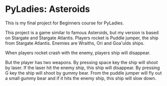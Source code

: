 # PyLadies: Asteroids

This is my final project for Beginners course for PyLadies.

This project is a game similar to famous Asteroids, but my version is based on Stargate and Stargate Atlantis. Players rocket is Puddle jumper, the ship from Stargate Atlantis. Enemies are Wraiths, Ori and Goa'ulds ships. 

When players rocket crash with the enemy, players ship will disappear.

But the player has two weapons.
By pressing space key the ship will shoot by laser. If the laser hit the enemy ship, this ship will disappear. By pressing G key the ship will shoot by gummy bear. From the puddle jumper will fly out a small gummy bear and if it hits the enemy ship, this ship will slow down.



